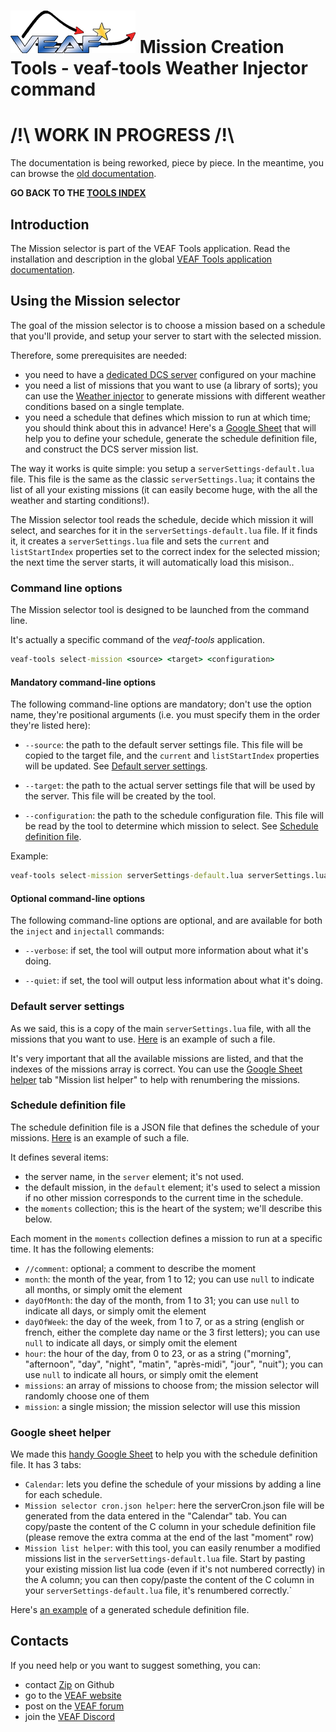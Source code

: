 # [![VEAF-logo]][VEAF website] Mission Creation Tools - veaf-tools Weather Injector command

# /!\ **WORK IN PROGRESS** /!\
The documentation is being reworked, piece by piece. 
In the meantime, you can browse the [old documentation](../old_documentation/_index.md).

**GO BACK TO THE [TOOLS INDEX](index.md)**

## Introduction

The Mission selector is part of the VEAF Tools application. Read the installation and description in the global [VEAF Tools application documentation](./veaf-tools.md).

## Using the Mission selector

The goal of the mission selector is to choose a mission based on a schedule that you'll provide, and setup your server to start with the selected mission.

Therefore, some prerequisites are needed:
- you need to have a [dedicated DCS server](https://www.digitalcombatsimulator.com/en/downloads/world/server_beta/) configured on your machine
- you need a list of missions that you want to use (a library of sorts); you can use the [Weather injector](./veaf-tools-weather-injector.md#using-the-weather-injector) to generate missions with different weather conditions based on a single template.
- you need a schedule that defines which mission to run at which time; you should think about this in advance! Here's a [Google Sheet][veaf-mission-selector-helper-google-sheet] that will help you to define your schedule, generate the schedule definition file, and construct the DCS server mission list.

The way it works is quite simple: you setup a `serverSettings-default.lua` file. This file is the same as the classic `serverSettings.lua`; it contains the list of all your existing missions (it can easily become huge, with the all the weather and starting conditions!). 

The Mission selector tool reads the schedule, decide which mission it will select, and searches for it in the `serverSettings-default.lua` file. If it finds it, it creates a `serverSettings.lua` file and sets the `current` and `listStartIndex` properties set to the correct index for the selected mission; the next time the server starts, it will automatically load this misison..

### Command line options

The Mission selector tool is designed to be launched from the command line.

It's actually a specific command of the *veaf-tools* application.

```cmd
veaf-tools select-mission <source> <target> <configuration>
```

#### Mandatory command-line options

The following command-line options are mandatory; don't use the option name, they're positional arguments (i.e. you must specify them in the order they're listed here):

- `--source`: the path to the default server settings file. This file will be copied to the target file, and the `current` and `listStartIndex` properties will be updated. See [Default server settings](#default-server-settings).

- `--target`: the path to the actual server settings file that will be used by the server. This file will be created by the tool.

- `--configuration`: the path to the schedule configuration file. This file will be read by the tool to determine which mission to select. See [Schedule definition file](#schedule-definition-file).

Example:

```cmd
veaf-tools select-mission serverSettings-default.lua serverSettings.lua schedule.json
```

#### Optional command-line options

The following command-line options are optional, and are available for both the `inject` and `injectall` commands:

- `--verbose`: if set, the tool will output more information about what it's doing.

- `--quiet`: if set, the tool will output less information about what it's doing. 

### Default server settings

As we said, this is a copy of the main `serverSettings.lua` file, with all the missions that you want to use. [Here][veaf-mission-selector-helper-example-serversettings] is an example of such a file.

It's very important that all the available missions are listed, and that the indexes of the missions array is correct. You can use the [Google Sheet helper][veaf-mission-selector-helper-google-sheet] tab "Mission list helper" to help with renumbering the missions.

### Schedule definition file

The schedule definition file is a JSON file that defines the schedule of your missions. [Here][veaf-mission-selector-helper-example-cron] is an example of such a file.

It defines several items:

- the server name, in the `server` element; it's not used.
- the default mission, in the `default` element; it's used to select a mission if no other mission corresponds to the current time in the schedule.
- the `moments` collection; this is the heart of the system; we'll describe this below.

Each moment in the `moments` collection defines a mission to run at a specific time. It has the following elements:

- `//comment`: optional; a comment to describe the moment
- `month`: the month of the year, from 1 to 12; you can use `null` to indicate all months, or simply omit the element
- `dayOfMonth`: the day of the month, from 1 to 31; you can use `null` to indicate all days, or simply omit the element
- `dayOfWeek`: the day of the week, from 1 to 7, or as a string (english or french, either the complete day name or the 3 first letters); you can use `null` to indicate all days, or simply omit the element
- `hour`: the hour of the day, from 0 to 23, or as a string ("morning", "afternoon", "day", "night", "matin", "après-midi", "jour", "nuit"); you can use `null` to indicate all hours, or simply omit the element
- `missions`: an array of missions to choose from; the mission selector will randomly choose one of them
- `mission`: a single mission; the mission selector will use this mission

### Google sheet helper

We made this [handy Google Sheet][veaf-mission-selector-helper-google-sheet] to help you with the schedule definition file. It has 3 tabs:
- `Calendar`: lets you define the schedule of your missions by adding a line for each schedule.
- `Mission selector cron.json helper`: here the serverCron.json file will be generated from the data entered in the "Calendar" tab. You can copy/paste the content of the C column in your schedule definition file (please remove the extra comma at the end of the last "moment" row)
- `Mission list helper`: with this tool, you can easily renumber a modified missions list in the `serverSettings-default.lua` file. Start by pasting your existing mission list lua code (even if it's not numbered correctly) in the A column; you can then copy/paste the content of the C column in your `serverSettings-default.lua` file, it's renumbered correctly.`

Here's [an example][veaf-mission-selector-helper-example-cron-generated] of a generated schedule definition file.

## Contacts

If you need help or you want to suggest something, you can:

* contact [Zip][Zip on Github] on Github
* go to the [VEAF website]
* post on the [VEAF forum]
* join the [VEAF Discord]


[Badge-Discord]: https://img.shields.io/discord/471061487662792715?label=VEAF%20Discord&style=for-the-badge
[VEAF-logo]: ../.images/logo.png?raw=true
[VEAF Discord]: https://www.veaf.org/discord
[Zip on Github]: https://github.com/davidp57
[VEAF website]: https://www.veaf.org
[VEAF forum]: https://www.veaf.org/forum
[VEAF public servers repository]: https://github.com/VEAF/VEAF-Servers-Public

[veaf-mission-selector-helper-google-sheet]: https://docs.google.com/spreadsheets/d/1DP78g43NsmC7hjyrVWKnPd7xNSb1vUi5PIRP9vxmfjo

[veaf-mission-selector-helper-example-serversettings]: ../.examples/serverSettings-default.lua
[veaf-mission-selector-helper-example-cron]: ../.examples/serverCron-example.json
[veaf-mission-selector-helper-example-cron-generated]: ../.examples/serverCron-example_generated.json